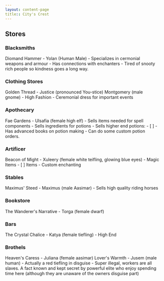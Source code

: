 ```yaml
---
layout: content-page
title:: City's Crest
---
```


## Stores

### Blacksmiths
  Diomand Hammer - Yolan (Human Male)
    - Specializes in cermonial weapons and armour
    - Has connections with enchanters
    - Tired of snooty rich people so kindness goes a long way.

### Clothing Stores
  Golden Thread - Justice (pronounced You-stice) Montgomery (male gnome)
    - High Fashion
    - Ceremonial dress for important events

### Apothecary
  Fae Gardens - Ulsafia (female high elf)
    - Sells items needed for spell components
    - Sells ingredients for potions
    - Sells higher end potions:
      - [ ]
    - Has advanced books on potion making
    - Can do some custom potion orders.

### Artificer
  Beacon of Might - Xuleery (female white teifling, glowing blue eyes)
    - Magic Items
      - [ ] Items
    - Custom enchanting

### Stables
  Maximus' Steed - Maximus (male Aasimar)
    - Sells high quality riding horses

### Bookstore
  The Wanderer's Narrative - Torga (female dwarf)

### Bars
  The Crystal Chalice - Katya (female tiefling)
    - High End

### Brothels
  Heaven's Caress - Juliana (female aasimar)
  Lover's Warmth - Jusem (male human)
    - Actually a red tiefling in disguise
    - Super illegal, workers are all slaves. A fact known and kept secret by powerful elite who enjoy spending time here (although they are unaware of the owners disguise part)
